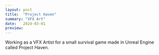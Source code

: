 ```yaml
---
layout: post
title:  "Project Haven"
summary: "VFX Art"
date:   2024-03-01
preview: 
---
```


Working as a VFX Artist for a small survival game made in Unreal Engine called Project Haven.
